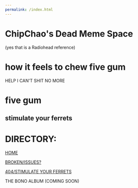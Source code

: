 ```yaml
---
permalink: /index.html
---
```


# ChipChao's Dead Meme Space
(yes that is a Radiohead reference)

# how it feels to chew five gum

HELP I CAN'T SHIT NO MORE

# five gum

## stimulate your ferrets

# DIRECTORY:

[HOME](index.html)

[BROKEN/ISSUES?](broken.html)

[404/STIMULATE YOUR FERRETS](stimulateyourferrets.html)

THE BONO ALBUM (COMING SOON)
